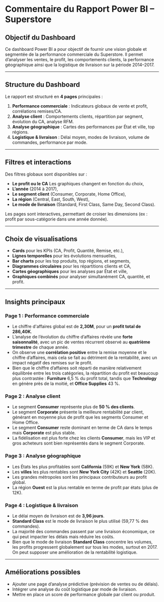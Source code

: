 # Commentaire du Rapport Power BI – Superstore

## Objectif du Dashboard
Ce dashboard Power BI a pour objectif de fournir une vision globale et segmentée de la performance commerciale du Superstore. Il permet d’analyser les ventes, le profit, les comportements clients, la performance géographique ainsi que la logistique de livraison sur la période 2014–2017.

---

## Structure du Dashboard

Le rapport est structuré en **4 pages** principales :
1. **Performance commerciale** : Indicateurs globaux de vente et profit, corrélations remises/CA.
2. **Analyse client** : Comportements clients, répartition par segment, évolution du CA, analyse RFM.
3. **Analyse géographique** : Cartes des performances par État et ville, top régions.
4. **Logistique & livraison** : Délai moyen, modes de livraison, volume de commandes, performance par mode.

---

## Filtres et interactions

Des filtres globaux sont disponibles sur :
- **Le profit ou le CA** Les graphiques changent en fonction du choix,
- **L’année** (2014 à 2017),
- **Le segment client** (Consumer, Corporate, Home Office),
- **La région** (Central, East, South, West),
- **Le mode de livraison** (Standard, First Class, Same Day, Second Class).

Les pages sont interactives, permettant de croiser les dimensions (ex : profit par sous-catégorie dans une année donnée).

---

## Choix de visualisations

- **Cards** pour les KPIs (CA, Profit, Quantité, Remise, etc.),
- **Lignes temporelles** pour les évolutions mensuelles,
- **Bar charts** pour les top produits, top régions, et segments,
- **Diagrammes circulaires** pour les répartitions clients et CA,
- **Cartes géographiques** pour les analyses par État et ville,
- **Graphiques combinés** pour analyser simultanément CA, quantité, et profit.

---

## Insights principaux

### Page 1 : Performance commerciale
- Le chiffre d'affaires global est de **2,30M**, pour un **profit total de 286,40K**.
- L’analyse de l’évolution du chiffre d’affaires révèle une **forte saisonnalité**, avec un pic de ventes récurrent observé au **quatrième trimestre** de chaque année.
- On observe une **corrélation positive** entre la remise moyenne et le chiffre d’affaires, mais cela se fait au détriment de la rentabilité, avec un impact négatif des remises sur le profit.
- Bien que le chiffre d’affaires soit réparti de manière relativement équilibrée entre les trois catégories, la répartition du profit est beaucoup plus contrastée : **Furniture** 6,5 % du profit total, tandis que **Technology** en génère près de la moitié, et **Office Supplies** 43 %.

### Page 2 : Analyse client
- Le segment **Consumer** représente plus de **50 % des clients**.
- Le segment **Corporate** présente la meilleure rentabilité par client, générant en moyenne plus de profit que les segments Consumer et Home Office.
- Le segment **Consumer** reste dominant en terme de CA dans le temps mais **Corporate** est plus stable.
- La fidélisation est plus forte chez les clients **Consumer**, mais les VIP et gros acheteurs sont bien représentés dans le segment Corporate.

### Page 3 : Analyse géographique
- Les États les plus profitables sont **California** (59K) et **New York** (58K).
- Les **villes** les plus rentables sont **New York City** (42K) et **Seattle** (20K).
- Les grandes métropoles sont les principaux contributeurs au profit global.
- La région **Ouest** est la plus rentable en terme de profit par états (plus de 12K).

### Page 4 : Logistique & livraison
- Le délai moyen de livraison est de **3,96 jours**.
- **Standard Class** est le mode de livraison le plus utilisé (59,77 % des commandes).
- La majorité des commandes passent par une livraison économique, ce qui peut impacter les délais mais réduire les coûts.
- Bien que le mode de livraison **Standard Class** concentre les volumes, les profits progressent globalement sur tous les modes, surtout en 2017. On peut supposer une amélioration de la rentabilité logistique.

---

## Améliorations possibles

- Ajouter une page d’analyse prédictive (prévision de ventes ou de délais).
- Intégrer une analyse du coût logistique par mode de livraison.
- Mettre en place un score de performance globale par client ou produit.

